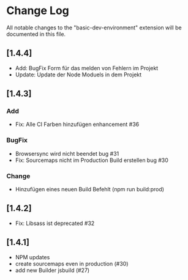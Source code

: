 # Change Log

All notable changes to the "basic-dev-environment" extension will be documented in this file.

<!-- Check [Keep a Changelog](http://keepachangelog.com/) for recommendations on how to structure this file. -->

## [1.4.4]

- Add: BugFix Form für das melden von Fehlern im Projekt
- Update: Update der Node Moduels in dem Projekt

## [1.4.3]

### Add

- Fix: Alle CI Farben hinzufügen enhancement #36

### BugFix

- Browsersync wird nicht beendet bug #31
- Fix: Sourcemaps nicht im Production Build erstellen bug #30

### Change

- Hinzufügen eines neuen Build Befehlt (npm run build:prod)

## [1.4.2]

- Fix: Libsass ist deprecated #32

## [1.4.1]

- NPM updates
- create sourcemaps even in production (#30)
- add new Builder jsbuild (#27)
